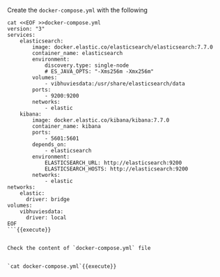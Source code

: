 Create the `docker-compose.yml` with the following

```
cat <<EOF >>docker-compose.yml
version: "3"
services:
    elasticsearch:
        image: docker.elastic.co/elasticsearch/elasticsearch:7.7.0
        container_name: elasticsearch
        environment:
            discovery.type: single-node
            # ES_JAVA_OPTS: "-Xms256m -Xmx256m"
        volumes:
            - vibhuviesdata:/usr/share/elasticsearch/data
        ports:
            - 9200:9200
        networks:
            - elastic
    kibana:
        image: docker.elastic.co/kibana/kibana:7.7.0
        container_name: kibana
        ports:
            - 5601:5601
        depends_on:
            - elasticsearch
        environment:
            ELASTICSEARCH_URL: http://elasticsearch:9200
            ELASTICSEARCH_HOSTS: http://elasticsearch:9200
        networks:
            - elastic
networks:
    elastic:
      driver: bridge  
volumes:
    vibhuviesdata:
      driver: local
EOF
```{{execute}}


Check the content of `docker-compose.yml` file 


`cat docker-compose.yml`{{execute}}


